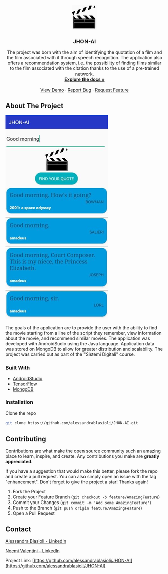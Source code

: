 <!-- PROJECT LOGO -->
<br />
<div align="center">
  <a href="https://github.com/github_username/repo_name">
    <img src="https://github.com/alessandrablasioli/JHON-AI/blob/main/img/photo5963069703016528477.jpg" alt="Logo" width="80" height="80">
  </a>

<h3 align="center">JHON-AI</h3>

  <p align="center">
The project was born with the aim of identifying the quotation of a film and the film associated with it through speech recognition.
The application also offers a recommendation system, i.e. the possibility of finding films similar to the film associated with the citation thanks to the use of a pre-trained network.
    <br />
    <a href="https://github.com/alessandrablasioli/JHON-AI/tree/main/recommendation"><strong>Explore the docs »</strong></a>
    <br />
    <br />
    <a href="https://github.com/alessandrablasioli/JHON-AI/tree/main/demo">View Demo</a>
    ·
    <a href="https://github.com/alessandrablasioli/JHON-AI/issues">Report Bug</a>
    ·
    <a href="https://github.com/alessandrablasioli/JHON-AI/issues">Request Feature</a>
  </p>
</div>


<!-- ABOUT THE PROJECT -->
## About The Project

![Product Name Screen Shot][product-screenshot]

The goals of the application are to provide the user with the ability to find the movie starting from a line of the script they remember, view information about the movie, and recommend similar movies.
The application was developed with AndroidSudio using the Java language.
Application data was stored on MongoDB to allow for greater distribution and scalability.
The project was carried out as part of the "Sistemi Digitali" course.


### Built With

* [AndroidStudio][Next-url]
* [TensorFlow][React-url]
* [MongoDB][Vue-url]

### Installation
 
 Clone the repo
   ```sh
   git clone https://github.com/alessandrablasioli/JHON-AI.git
   ```

<!-- CONTRIBUTING -->
## Contributing

Contributions are what make the open source community such an amazing place to learn, inspire, and create. Any contributions you make are **greatly appreciated**.

If you have a suggestion that would make this better, please fork the repo and create a pull request. You can also simply open an issue with the tag "enhancement".
Don't forget to give the project a star! Thanks again!

1. Fork the Project
2. Create your Feature Branch (`git checkout -b feature/AmazingFeature`)
3. Commit your Changes (`git commit -m 'Add some AmazingFeature'`)
4. Push to the Branch (`git push origin feature/AmazingFeature`)
5. Open a Pull Request

<!-- CONTACT -->
## Contact

 [Alessandra Blasioli - LinkedIn](https://www.linkedin.com/in/alessandra-blasioli-3000531b2/) 
 
 
 [Noemi Valentini - LinkedIn](https://www.linkedin.com/in/noemi-valentini-a854ba198/) 
 
 
Project Link: [https://github.com/alessandrablasioli/JHON-AI](https://github.com/alessandrablasioli/JHON-AI)




<!-- MARKDOWN LINKS & IMAGES -->
<!-- https://www.markdownguide.org/basic-syntax/#reference-style-links -->

[product-screenshot]: https://github.com/alessandrablasioli/JHON-AI/blob/main/img/photo5963069703016528478.jpg
[Next-url]: https://developer.android.com/studio
[React-url]: https://www.tensorflow.org/
[Vue-url]: https://www.mongodb.com/atlas/database
